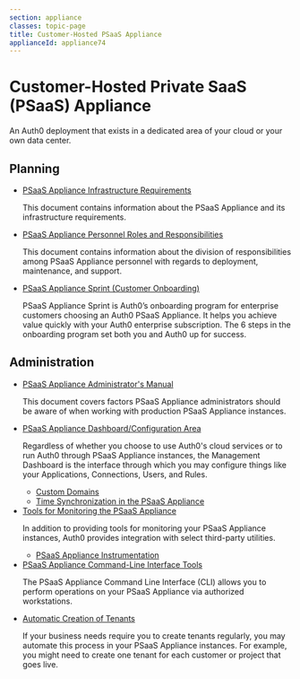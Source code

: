 ```yaml
---
section: appliance
classes: topic-page
title: Customer-Hosted PSaaS Appliance
applianceId: appliance74
---
```


<div class="topic-page-header">
  <div data-name="example" class="topic-page-badge"></div>
  <h1>Customer-Hosted Private SaaS (PSaaS) Appliance</h1>
  <p>
    An Auth0 deployment that exists in a dedicated area of your cloud or your own data center.
  </p>
</div>

<h2>Planning</h2>

<ul class="topic-links">
  <li>
    <i class="icon icon-budicon-715"></i><a href="/appliance/customer-hosted/customer-hosted/infrastructure">PSaaS Appliance Infrastructure Requirements</a>
    <p>
      This document contains information about the PSaaS Appliance and its infrastructure requirements.
    </p>
  </li>
  <li>
    <i class="icon icon-budicon-715"></i><a href="/appliance/customer-hosted/customer-hosted/raci">PSaaS Appliance Personnel Roles and Responsibilities</a>
    <p>
      This document contains information about the division of responsibilities among PSaaS Appliance personnel with regards to deployment, maintenance, and support.
    </p>
  </li>
  <li>
    <i class="icon icon-budicon-715"></i><a href="/appliance/onboarding/appliance-sprint">PSaaS Appliance Sprint (Customer Onboarding)</a>
    <p>
      PSaaS Appliance Sprint is Auth0’s onboarding program for enterprise customers choosing an Auth0 PSaaS Appliance. It helps you achieve value quickly with your Auth0 enterprise subscription. The 6 steps in the onboarding program set both you and Auth0 up for success.
    </p>
  </li>
</ul>

<h2>Administration</h2>

<ul class="topic-links">
  <li>
    <i class="icon icon-budicon-715"></i><a href="/appliance/customer-hosted/admin">PSaaS Appliance Administrator's Manual</a>
    <p>
      This document covers factors PSaaS Appliance administrators should be aware of when working with production PSaaS Appliance instances.
    </p>
  </li>
  <li>
    <i class="icon icon-budicon-715"></i><a href="/appliance/customer-hosted/dashboard">PSaaS Appliance Dashboard/Configuration Area</a>
    <p>
      Regardless of whether you choose to use Auth0's cloud services or to run Auth0 through PSaaS Appliance instances, the Management Dashboard is the interface through which you may configure things like your Applications, Connections, Users, and Rules.
    </p>
    <ul>
      <li>
        <i class="icon icon-budicon-695"></i><a href="/appliance/customer-hosted/custom-domains">Custom Domains</a>
      </li>
      <li>
        <i class="icon icon-budicon-695"></i><a href="/appliance/customer-hosted/clock">Time Synchronization in the PSaaS Appliance</a>
      </li>
    </ul>
  </li>
  <li>
    <i class="icon icon-budicon-715"></i><a href="/appliance/customer-hosted/monitoring">Tools for Monitoring the PSaaS Appliance</a>
    <p>
      In addition to providing tools for monitoring your PSaaS Appliance instances, Auth0 provides integration with select third-party utilities.
    </p>
    <ul>
      <li>
        <i class="icon icon-budicon-695"></i><a href="/appliance/customer-hosted/instrumentation">PSaaS Appliance Instrumentation</a>
      </li>
    </ul>
  </li>
  <li>
    <i class="icon icon-budicon-715"></i><a href="/appliance/customer-hosted/cli">PSaaS Appliance Command-Line Interface Tools</a>
    <p>
      The PSaaS Appliance Command Line Interface (CLI) allows you to perform operations on your PSaaS Appliance via authorized workstations.
    </p>
  </li>
  <li>
    <i class="icon icon-budicon-715"></i><a href="/appliance/customer-hosted/admin/creating-tenants">Automatic Creation of Tenants</a>
    <p>
      If your business needs require you to create tenants regularly, you may automate this process in your PSaaS Appliance instances. For example, you might need to create one tenant for each customer or project that goes live.
    </p>
  </li>
</ul>
